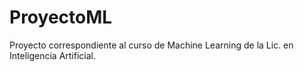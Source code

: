# ProyectoML
Proyecto correspondiente al curso de Machine Learning de la Lic. en Inteligencia Artificial.
